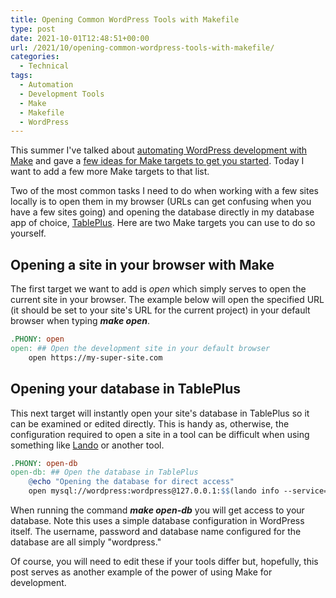 ```yaml
---
title: Opening Common WordPress Tools with Makefile
type: post
date: 2021-10-01T12:48:51+00:00
url: /2021/10/opening-common-wordpress-tools-with-makefile/
categories:
  - Technical
tags:
  - Automation
  - Development Tools
  - Make
  - Makefile
  - WordPress
---
```


This summer I've talked about [automating WordPress development with Make][1] and gave a [few ideas for Make targets to get you started][2]. Today I want to add a few more Make targets to that list.

Two of the most common tasks I need to do when working with a few sites locally is to open them in my browser (URLs can get confusing when you have a few sites going) and opening the database directly in my database app of choice, [TablePlus][3]. Here are two Make targets you can use to do so yourself.

## Opening a site in your browser with Make

The first target we want to add is _open_ which simply serves to open the current site in your browser. The example below will open the specified URL (it should be set to your site's URL for the current project) in your default browser when typing **_make open_**.

``` makefile
.PHONY: open
open: ## Open the development site in your default browser
	open https://my-super-site.com
```

## Opening your database in TablePlus

This next target will instantly open your site's database in TablePlus so it can be examined or edited directly. This is handy as, otherwise, the configuration required to open a site in a tool can be difficult when using something like [Lando][4] or another tool.

``` makefile
.PHONY: open-db
open-db: ## Open the database in TablePlus
	@echo "Opening the database for direct access"
	open mysql://wordpress:wordpress@127.0.0.1:$$(lando info --service=database --path 0.external_connection.port | tr -d "'")/wordpress?enviroment=local&name=$database&safeModeLevel=0&advancedSafeModeLevel=0
```

When running the command **_make open-db_** you will get access to your database. Note this uses a simple database configuration in WordPress itself. The username, password and database name configured for the database are all simply "wordpress."

Of course, you will need to edit these if your tools differ but, hopefully, this post serves as another example of the power of using Make for development.

 [1]: /2021/07/automating-wordpress-development-with-make/
 [2]: /2021/08/three-uses-for-make-in-wordpress-development/
 [3]: https://tableplus.com/
 [4]: https://lando.dev/